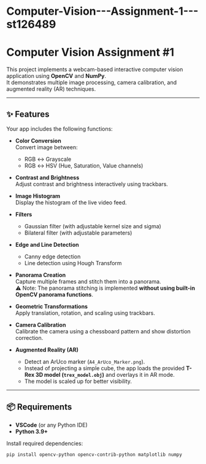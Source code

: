 # Computer-Vision---Assignment-1---st126489

# Computer Vision Assignment #1

This project implements a webcam-based interactive computer vision application using **OpenCV** and **NumPy**.  
It demonstrates multiple image processing, camera calibration, and augmented reality (AR) techniques.

---

## ✨ Features

Your app includes the following functions:

- **Color Conversion**  
  Convert image between:
  - RGB ↔ Grayscale  
  - RGB ↔ HSV (Hue, Saturation, Value channels)

- **Contrast and Brightness**  
  Adjust contrast and brightness interactively using trackbars.

- **Image Histogram**  
  Display the histogram of the live video feed.

- **Filters**  
  - Gaussian filter (with adjustable kernel size and sigma)  
  - Bilateral filter (with adjustable parameters)

- **Edge and Line Detection**  
  - Canny edge detection  
  - Line detection using Hough Transform

- **Panorama Creation**  
  Capture multiple frames and stitch them into a panorama.  
  ⚠️ Note: The panorama stitching is implemented **without using built-in OpenCV panorama functions**.

- **Geometric Transformations**  
  Apply translation, rotation, and scaling using trackbars.

- **Camera Calibration**  
  Calibrate the camera using a chessboard pattern and show distortion correction.

- **Augmented Reality (AR)**  
  - Detect an ArUco marker (`A4_ArUco_Marker.png`).  
  - Instead of projecting a simple cube, the app loads the provided **T-Rex 3D model (`trex_model.obj`)** and overlays it in AR mode.  
  - The model is scaled up for better visibility.

---

## 📦 Requirements

- **VSCode** (or any Python IDE)  
- **Python 3.9+**

Install required dependencies:

```bash
pip install opencv-python opencv-contrib-python matplotlib numpy
